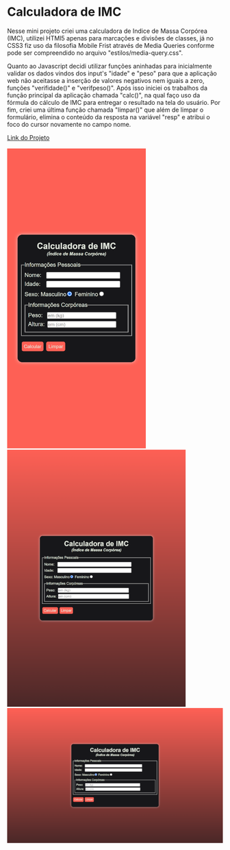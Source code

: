 # Calculadora de IMC
<p>Nesse mini projeto criei uma calculadora de Indice de Massa Corpórea (IMC), utilizei HTMl5 apenas para marcações e divisões de classes, já no CSS3 fiz uso da filosofia Mobile Frist através de Media Queries conforme pode ser compreendido no arquivo "estilos/media-query.css".</p> 
<p>Quanto ao Javascript decidi utilizar funções aninhadas para inicialmente validar os dados vindos dos input's "idade" e "peso" para que a aplicação web não aceitasse a inserção de valores negativos nem iguais a zero, funções "verifidade()" e "verifpeso()". Após isso iniciei os trabalhos da função principal da aplicação chamada "calc()", na qual faço uso da fórmula do cálculo de IMC para entregar o resultado na tela do usuário. Por fim, criei uma última função chamada "limpar()" que além de limpar o formulário, elimina o conteúdo da resposta na variável "resp" e atribui o foco do cursor novamente no campo nome.</p>

<a href="https://developeryago.github.io/project-calculadora-imc/" target=_blank>Link do Projeto</a> 
<br>
<br>
<img src="img/mobile.png" alt="versão mobile">
<img src="img/tablet.png" alt="versão tablet">
<img src="img/desktop.png" alt="versão desktop">


